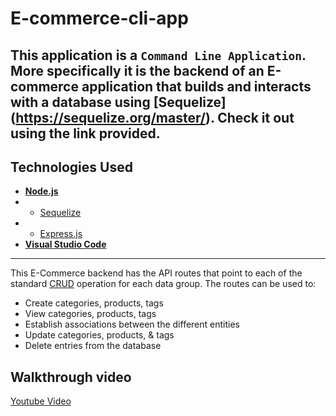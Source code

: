 # E-commerce-cli-app
This application is a `Command Line Application`. More specifically it is the backend of an E-commerce application that builds and interacts with a database using [Sequelize] (https://sequelize.org/master/). Check it out using the link provided. 
---
## Technologies Used
* [**Node.js**](https://nodejs.org/en/about/)
*  - [Sequelize](https://www.npmjs.com/package/sequelize)
*  - [Express.js](https://www.npmjs.com/package/express)
* [**Visual Studio Code**](https://code.visualstudio.com/)
---


This E-Commerce backend has the API routes that point to each of the standard [CRUD](https://en.wikipedia.org/wiki/Create,_read,_update_and_delete) operation for each data group. The routes can be used to:
- Create categories, products, tags
- View categories, products, tags
- Establish associations between the different entities
- Update categories, products, & tags
- Delete entries from the database

## Walkthrough video

[Youtube Video](https://youtu.be/gBtX3vrhABw)

